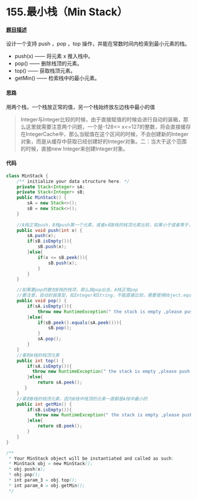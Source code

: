 # 155.最小栈（Min Stack）
####  [题目描述](https://leetcode-cn.com/problems/min-stack/)

设计一个支持 push ，pop ，top 操作，并能在常数时间内检索到最小元素的栈。

* push(x) —— 将元素 x 推入栈中。
* pop() —— 删除栈顶的元素。
* top() —— 获取栈顶元素。
* getMin() —— 检索栈中的最小元素。

#### 思路

用两个栈，一个栈放正常的值，另一个栈始终放左边栈中最小的值


> Integer与Integer比较的时候，由于直接赋值的时候会进行自动的装箱，那么这里就需要注意两个问题，一个是-128<= x<=127的整数，将会直接缓存在IntegerCache中，那么当赋值在这个区间的时候，不会创建新的Integer对象，而是从缓存中获取已经创建好的Integer对象。二：当大于这个范围的时候，直接new Integer来创建Integer对象。

#### 代码
```java
class MinStack {
    /** initialize your data structure here. */
    private Stack<Integer> sA;
    private Stack<Integer> sB;
    public MinStack() {
        sA = new Stack<>();
        sB = new Stack<>();
    }
    
    //A栈正常push，B栈push第一个元素，或者x和B栈的栈顶元素比较，如果小于或者等于，就push进B栈
    public void push(int x) {
        sA.push(x);
        if(sB.isEmpty()){
            sB.push(x);
        }else{
            if(x <= sB.peek()){
                sB.push(x);
            }
        }
    }

    //如果要pop的数在B栈的栈顶，那么就pop出去，A栈正常pop
    //要注意，自动封装类型，如Integer和String，不能直接比较，需要使用Object.equals()
    public void pop() {
        if(sA.isEmpty()){
            throw new RuntimeException(" the stack is empty ,please push some value");
        }else{
            if(sB.peek().equals(sA.peek())){
                sB.pop();
            }
            sA.pop();
        }        
    }
    //拿到A栈的栈顶元素
    public int top() {
        if(sA.isEmpty()){
          throw new RuntimeException(" the stack is empty ,please push some value");
        }else{
            return sA.peek();
       }
    }
    //拿到B栈的栈顶元素，因为B栈中栈顶的元素一直都是A栈中最小的
    public int getMin() {
        if(sB.isEmpty()){
           throw new RuntimeException(" the stack is empty ,please push some value");
        }else{
            return sB.peek();
        }
    }
}

/**
 * Your MinStack object will be instantiated and called as such:
 * MinStack obj = new MinStack();
 * obj.push(x);
 * obj.pop();
 * int param_3 = obj.top();
 * int param_4 = obj.getMin();
 */
```